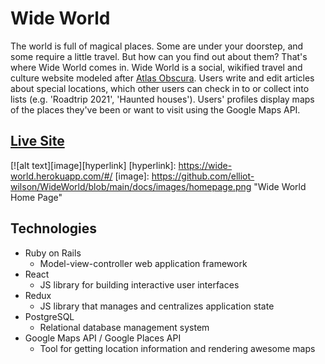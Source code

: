 # Wide World

The world is full of magical places. Some are under your doorstep, and some require a little travel. But how can you find out about them? That's where Wide World comes in. Wide World is a social, wikified travel and culture website modeled after [Atlas Obscura](https://www.atlasobscura.com). Users write and edit articles about special locations, which other users can check in to or collect into lists (e.g. 'Roadtrip 2021', 'Haunted houses'). Users' profiles display maps of the places they've been or want to visit using the Google Maps API.

## [Live Site](https://wide-world.herokuapp.com/#/)

[![alt text][image][hyperlink]
[hyperlink]: https://wide-world.herokuapp.com/#/
[image]: https://github.com/elliot-wilson/WideWorld/blob/main/docs/images/homepage.png "Wide World Home Page"

## Technologies

* Ruby on Rails
    * Model-view-controller web application framework
* React
    * JS library for building interactive user interfaces
* Redux
    * JS library that manages and centralizes application state
* PostgreSQL
    * Relational database management system
* Google Maps API / Google Places API
    * Tool for getting location information and rendering awesome maps